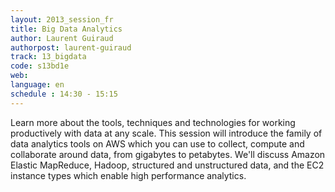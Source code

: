 ```yaml
---
layout: 2013_session_fr
title: Big Data Analytics
author: Laurent Guiraud
authorpost: laurent-guiraud
track: 13_bigdata
code: s13bd1e
web: 
language: en
schedule : 14:30 - 15:15
---
```


Learn more about the tools, techniques and technologies for working productively with data at any scale. This session will introduce the family of data analytics tools on AWS which you can use to collect, compute and collaborate around data, from gigabytes to petabytes. We'll discuss Amazon Elastic MapReduce, Hadoop, structured and unstructured data, and the EC2 instance types which enable high performance analytics.
